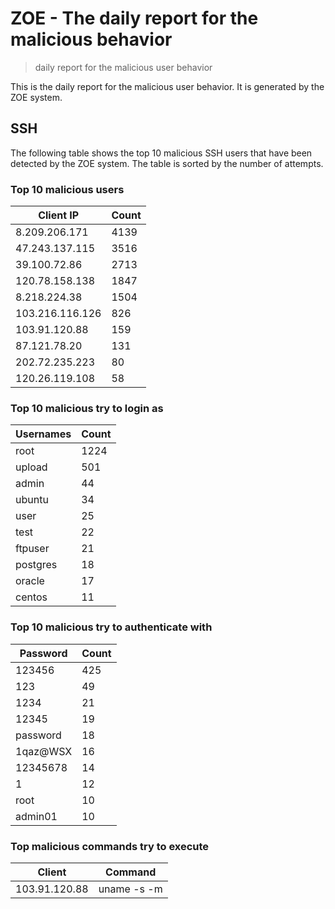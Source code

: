 # ZOE - The daily report for the malicious behavior

> daily report for the malicious user behavior

This is the daily report for the malicious user behavior. It is generated by the ZOE system.

## SSH

The following table shows the top 10 malicious SSH users that have been detected by the ZOE
system. The table is sorted by the number of attempts.

### Top 10 malicious users

| Client IP | Count    |
|-----------|----------|
| 8.209.206.171 | 4139 |
| 47.243.137.115 | 3516 |
| 39.100.72.86 | 2713 |
| 120.78.158.138 | 1847 |
| 8.218.224.38 | 1504 |
| 103.216.116.126 | 826 |
| 103.91.120.88 | 159 |
| 87.121.78.20 | 131 |
| 202.72.235.223 | 80 |
| 120.26.119.108 | 58 |

### Top 10 malicious try to login as

| Usernames | Count    |
|-----------|----------|
| root | 1224 |
| upload | 501 |
| admin | 44 |
| ubuntu | 34 |
| user | 25 |
| test | 22 |
| ftpuser | 21 |
| postgres | 18 |
| oracle | 17 |
| centos | 11 |

### Top 10 malicious try to authenticate with

| Password | Count    |
|-----------|----------|
| 123456 | 425 |
| 123 | 49 |
| 1234 | 21 |
| 12345 | 19 |
| password | 18 |
| 1qaz@WSX | 16 |
| 12345678 | 14 |
| 1 | 12 |
| root | 10 |
| admin01 | 10 |

### Top malicious commands try to execute

| Client | Command |
|--------|---------|
| 103.91.120.88 | uname -s -m |
